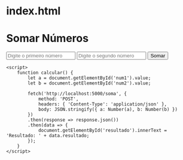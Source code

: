# index.html
<!DOCTYPE html>
<html lang="pt">
<head>
    <meta charset="UTF-8">
    <meta name="viewport" content="width=device-width, initial-scale=1.0">
    <title>Calculadora</title>
</head>
<body>
    <h1>Somar Números</h1>
    <input type="number" id="num1" placeholder="Digite o primeiro número">
    <input type="number" id="num2" placeholder="Digite o segundo número">
    <button onclick="calcular()">Somar</button>
    <p id="resultado"></p>

    <script>
        function calcular() {
            let a = document.getElementById('num1').value;
            let b = document.getElementById('num2').value;

            fetch('http://localhost:5000/soma', {
                method: 'POST',
                headers: { 'Content-Type': 'application/json' },
                body: JSON.stringify({ a: Number(a), b: Number(b) })
            })
            .then(response => response.json())
            .then(data => {
                document.getElementById('resultado').innerText = 'Resultado: ' + data.resultado;
            });
        }
    </script>
</body>
</html>
